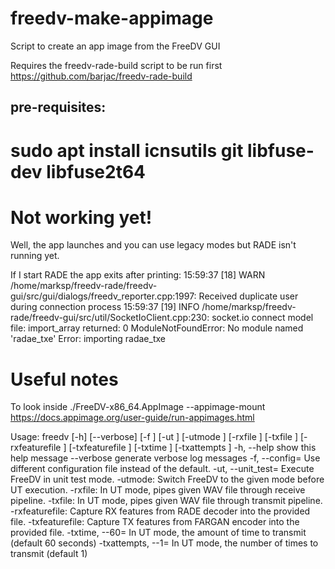# freedv-make-appimage
Script to create an app image from the FreeDV GUI

Requires the freedv-rade-build script to be run first
https://github.com/barjac/freedv-rade-build
## pre-requisites:
# sudo apt install icnsutils git libfuse-dev libfuse2t64

# Not working yet!
Well, the app launches and you can use legacy modes but RADE isn't running yet.

If I start RADE the app exits after printing:
15:59:37 [18] WARN /home/marksp/freedv-rade/freedv-gui/src/gui/dialogs/freedv_reporter.cpp:1997: Received duplicate user during connection process
15:59:37 [19] INFO /home/marksp/freedv-rade/freedv-gui/src/util/SocketIoClient.cpp:230: socket.io connect
model file: 
import_array returned: 0
ModuleNotFoundError: No module named 'radae_txe'
Error: importing radae_txe


# Useful notes

To look inside ./FreeDV-x86_64.AppImage --appimage-mount 
https://docs.appimage.org/user-guide/run-appimages.html

Usage: freedv [-h] [--verbose] [-f <str>] [-ut <str>] [-utmode <str>] [-rxfile <str>] [-txfile <str>] [-rxfeaturefile <str>] [-txfeaturefile <str>] [-txtime <num>] [-txattempts <num>]
  -h, --help            	show this help message
  --verbose             	generate verbose log messages
  -f, --config=<str>    	Use different configuration file instead of the default.
  -ut, --unit_test=<str>	Execute FreeDV in unit test mode.
  -utmode:<str>         	Switch FreeDV to the given mode before UT execution.
  -rxfile:<str>         	In UT mode, pipes given WAV file through receive pipeline.
  -txfile:<str>         	In UT mode, pipes given WAV file through transmit pipeline.
  -rxfeaturefile:<str>  	Capture RX features from RADE decoder into the provided file.
  -txfeaturefile:<str>  	Capture TX features from FARGAN encoder into the provided file.
  -txtime, --60=<num>   	In UT mode, the amount of time to transmit (default 60 seconds)
  -txattempts, --1=<num>	In UT mode, the number of times to transmit (default 1)
